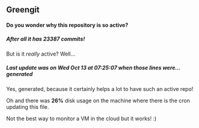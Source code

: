## Greengit

#### Do you wonder why this repository is so active?

##### After all it has 23387 commits!

But is it *really* active? Well...

##### Last update was on Wed Oct 13 at 07:25:07 when those lines were... generated

Yes, generated, because it certainly helps a lot to have such an active repo!

Oh and there was **26%** disk usage on the machine
where there is the cron updating this file.

Not the best way to monitor a VM in the cloud but it works! :)
